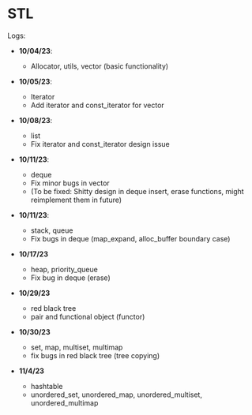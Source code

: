 # STL

Logs:

- **10/04/23**:
  - Allocator, utils, vector (basic functionality)
- **10/05/23**:
  - Iterator
  - Add iterator and const_iterator for vector
- **10/08/23**:
  - list
  - Fix iterator and const_iterator design issue
- **10/11/23**:
  - deque
  - Fix minor bugs in vector
  - (To be fixed: Shitty design in deque insert, erase functions, might reimplement them in future)
- **10/11/23**:
  - stack, queue
  - Fix bugs in deque (map_expand, alloc_buffer boundary case)
- **10/17/23**
  - heap, priority_queue
  - Fix bug in deque (erase)
- **10/29/23**

  - red black tree
  - pair and functional object (functor)
- **10/30/23**
  - set, map, multiset, multimap
  - fix bugs in red black tree (tree copying)
- **11/4/23**
  - hashtable
  - unordered_set, unordered_map, unordered_multiset, unordered_multimap